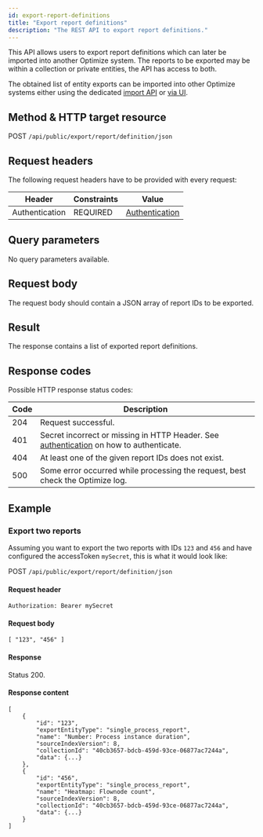 ```yaml
---
id: export-report-definitions
title: "Export report definitions"
description: "The REST API to export report definitions."
---
```


This API allows users to export report definitions which can later be imported into another Optimize system. The reports to be exported may be within a collection or private entities, the API has access to both.

The obtained list of entity exports can be imported into other Optimize systems either using the dedicated [import API](../import-entities.md) or [via UI](components/optimize/userguide/additional-features/export-import.md#importing-entities).

## Method & HTTP target resource

POST `/api/public/export/report/definition/json`

## Request headers

The following request headers have to be provided with every request:

| Header         | Constraints | Value                                               |
| -------------- | ----------- | --------------------------------------------------- |
| Authentication | REQUIRED    | [Authentication](../optimize-api-authentication.md) |

## Query parameters

No query parameters available.

## Request body

The request body should contain a JSON array of report IDs to be exported.

## Result

The response contains a list of exported report definitions.

## Response codes

Possible HTTP response status codes:

| Code | Description                                                                                                                 |
| ---- | --------------------------------------------------------------------------------------------------------------------------- |
| 204  | Request successful.                                                                                                         |
| 401  | Secret incorrect or missing in HTTP Header. See [authentication](../optimize-api-authentication.md) on how to authenticate. |
| 404  | At least one of the given report IDs does not exist.                                                                        |
| 500  | Some error occurred while processing the request, best check the Optimize log.                                              |

## Example

### Export two reports

Assuming you want to export the two reports with IDs `123` and `456` and have configured the accessToken `mySecret`, this is what it would look like:

POST `/api/public/export/report/definition/json`

#### Request header

`Authorization: Bearer mySecret`

#### Request body

```
[ "123", "456" ]
```

#### Response

Status 200.

#### Response content

```
[
    {
        "id": "123",
        "exportEntityType": "single_process_report",
        "name": "Number: Process instance duration",
        "sourceIndexVersion": 8,
        "collectionId": "40cb3657-bdcb-459d-93ce-06877ac7244a",
        "data": {...}
    },
    {
        "id": "456",
        "exportEntityType": "single_process_report",
        "name": "Heatmap: Flownode count",
        "sourceIndexVersion": 8,
        "collectionId": "40cb3657-bdcb-459d-93ce-06877ac7244a",
        "data": {...}
    }
]
```
